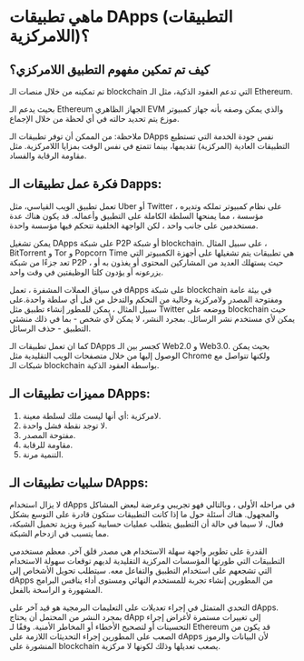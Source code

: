 # ماهي تطبيقات DApps (التطبيقات اللامركزية)؟

## كيف تم تمكين مفهوم التطبيق اللامركزي؟

تم تمكينه من خلال منصات الـ blockchain التي تدعم العقود الذكية، مثل الـ Ethereum.

بحيث يدعم الـ Ethereum الجهاز الظاهري EVM والذي يمكن وصفه بأنه جهاز كمبيوتر موزع يتم تحديد حالته في أي لحظة من خلال الإجماع.

ملاحظة: من الممكن أن توفر تطبيقات الـ DApps نفس جودة الخدمة التي تستطيع التطبيقات العادية (المركزية) تقديمها، بينما تتمتع في نفس الوقت بمزايا اللامركزية. مثل مقاومة الرقابة والفساد.

## فكرة عمل تطبيقات الـ Dapps:

تعمل تطبيق الويب القياسي، مثل Uber أو Twitter ، على نظام كمبيوتر تملكه وتديره مؤسسة ، مما يمنحها السلطة الكاملة على التطبيق وأعماله. قد يكون هناك عدة مستخدمين على جانب واحد ، لكن الواجهة الخلفية تتحكم فيها مؤسسة واحدة.

يمكن تشغيل DApps على شبكة P2P أو شبكة blockchain. على سبيل المثال ، BitTorrent و Tor و Popcorn Time هي تطبيقات يتم تشغيلها على أجهزة الكمبيوتر التي تعد جزءًا من شبكة P2P ، حيث يستهلك العديد من المشاركين المحتوى أو يغذون به أو يزرعونه أو يؤدون كلتا الوظيفتين في وقت واحد.

في سياق العملات المشفرة ، تعمل dApps على شبكة blockchain في بيئة عامة ومفتوحة المصدر ولامركزية وخالية من التحكم والتدخل من قبل أي سلطة واحدة.على سبيل المثال ، يمكن للمطور إنشاء تطبيق مثل Twitter ووضعه على blockchain حيث يمكن لأي مستخدم نشر الرسائل. بمجرد النشر، لا يمكن لأي شخص - بما في ذلك منشئي التطبيق - حذف الرسائل.

كما ان تعمل تطبيقات الـ DApps كجسر بين الـ Web2.0 و Web3.0. بحيث يمكن الوصول إليها من خلال متصفحات الويب التقليدية مثل Chrome ولكنها تتواصل مع شبكات الـ blockchain بواسطة العقود الذكية.

## مميزات تطبيقات الـ DApps:
1. لامركزية :أي أنها ليست ملك لسلطة معينة.
2. لا توجد نقطة فشل واحدة.
3. مفتوحة المصدر.
4. مقاومة للرقابة.
5. التنمية مرنة.

## سلبيات تطبيقات الـ DApps:

لا يزال استخدام dApps في مراحله الأولى ، وبالتالي فهو تجريبي وعرضة لبعض المشاكل والمجهول. هناك أسئلة حول ما إذا كانت التطبيقات ستكون قادرة على التوسع بشكل فعال، لا سيما في حالة أن التطبيق يتطلب عمليات حسابية كبيرة ويزيد تحميل الشبكة، مما يتسبب في ازدحام الشبكة.

القدرة على تطوير واجهة سهلة الاستخدام هي مصدر قلق آخر. معظم مستخدمي التطبيقات التي طورتها المؤسسات المركزية التقليدية لديهم توقعات سهولة الاستخدام التي تشجعهم على استخدام التطبيق والتفاعل معه. سيتطلب تحويل الأشخاص إلى dApps من المطورين إنشاء تجربة للمستخدم النهائي ومستوى أداء ينافس البرامج المشهورة و الراسخة بالفعل.

التحدي المتمثل في إجراء تعديلات على التعليمات البرمجية هو قيد آخر على dApps. بمجرد النشر من المحتمل أن يحتاج dApp إلى تغييرات مستمرة لأغراض إجراء التحسينات أو لتصحيح الأخطاء أو المخاطر الأمنية. وفقًا لـ Ethereum قد يكون من الصعب على المطورين إجراء التحديثات اللازمة على dApps لأن البيانات والرموز المنشورة على blockchain يصعب تعديلها وذلك لكونها لا مركزية.
